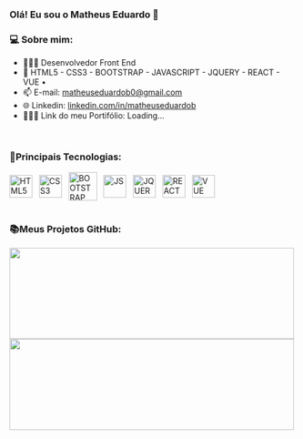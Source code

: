 ### Olá! Eu sou o Matheus Eduardo 👋

<h3>💻 Sobre mim:</h3>

- 👨🏽‍💻 Desenvolvedor Front End
- 🚀 HTML5 - CSS3 - BOOTSTRAP - JAVASCRIPT - JQUERY - REACT - VUE •
- 📫 E-mail: matheuseduardob0@gmail.com
- 🌐 Linkedin: <a href="https://www.linkedin.com/in/matheuseduardob/"> linkedin.com/in/matheuseduardob </a>
- 🙋🏽‍♂️ Link do meu Portifólio: Loading...
<br>

<div style="display: inline_block">
  <h3>🚀Principais Tecnologias:</h3>
  <img align="center" alt="HTML5" title="HTML5" height="40" width="40" src="https://cdn.jsdelivr.net/gh/devicons/devicon/icons/html5/html5-original.svg"> &nbsp
  <img align="center" alt="CSS3" title="CSS3" height="40" width="40" src="https://cdn.jsdelivr.net/gh/devicons/devicon/icons/css3/css3-original.svg"> &nbsp
  <img align="center" alt="BOOTSTRAP" title="BOOTSTRAP" height="50" src="https://cdn.jsdelivr.net/gh/devicons/devicon/icons/bootstrap/bootstrap-original.svg"> &nbsp
  <img align="center" alt="JS" title="JS" height="40" width="40" src="https://cdn.jsdelivr.net/gh/devicons/devicon/icons/javascript/javascript-original.svg"> &nbsp
  <img align="center" alt="JQUERY" title="JQUERY" height="40" width="40" src="https://cdn.jsdelivr.net/gh/devicons/devicon/icons/jquery/jquery-original.svg"> &nbsp
  <!--<img align="center" alt="ANGULAR" tittle="ANGULAR" height="40" width="40" src="https://cdn.jsdelivr.net/gh/devicons/devicon/icons/angularjs/angularjs-original.svg"> &nbsp -->
  <img align="center" alt="REACT" title="REACT" height="40" width="40" src="https://cdn.jsdelivr.net/gh/devicons/devicon/icons/react/react-original.svg"> &nbsp 
  <img align="center" alt="VUE" title="VUE" height="40" width="40" src="https://cdn.jsdelivr.net/gh/devicons/devicon/icons/vuejs/vuejs-original.svg"> &nbsp
</div>
<br>

<div>
  <h3>📚Meus Projetos GitHub:</h3>
  <img height="160em" width="500em" src="https://github-readme-stats.vercel.app/api?username=matheuseduardob0&show_icons=true&theme=tokyonight"></img>
  <img height="160em" width="500em" src="https://github-readme-stats.vercel.app/api/top-langs/?username=matheuseduardob0&layout=compact&theme=tokyonight"></img> 
</div>
<br>

<div>
  <h4></h4>
</div>
